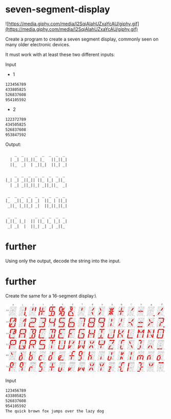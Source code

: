 # seven-segment-display

![https://media.giphy.com/media/l2SqiAlahUZxaYcAU/giphy.gif](https://media.giphy.com/media/l2SqiAlahUZxaYcAU/giphy.gif)

Create a program to create a seven segment display, commonly seen on many older electronic devices.

It must work with at least these two different inputs:
 
Input

- 1
```
123456789
433805825
526837608
954105592
```
- 2
```
122372789
434505825
526837608
953847592
```

Output:

```
    _  _     _  _  _  _  _ 
  | _| _||_||_ |_   ||_||_|
  ||_  _|  | _||_|  ||_| _|

    _  _  _  _  _  _  _  _ 
|_| _| _||_|| ||_ |_| _||_ 
  | _| _||_||_| _||_||_  _|

 _  _  _  _  _  _  _  _  _ 
|_  _||_ |_| _|  ||_ | ||_|
 _||_ |_||_| _|  ||_||_||_|

 _  _        _  _  _  _  _ 
|_||_ |_|  || ||_ |_ |_| _|
 _| _|  |  ||_| _| _| _||_  
```
 
# further

Using only the output, decode the string into the input.


# further
Create the same for a 16-segment display:\

![16-seg-char-set.gif](16-seg-char-set.gif)

Input

```
123456789
433805825
526837608
954105592
The quick brown fox jumps over the lazy dog
```
